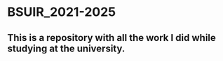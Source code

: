 # BSUIR_2021-2025
## This is a repository with all the work I did while studying at the university.

